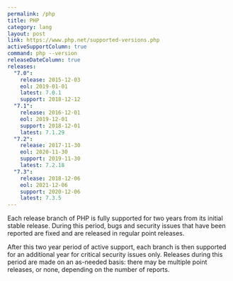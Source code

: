 ```yaml
---
permalink: /php
title: PHP
category: lang
layout: post
link: https://www.php.net/supported-versions.php
activeSupportColumn: true
command: php --version
releaseDateColumn: true
releases:
  "7.0":
    release: 2015-12-03
    eol: 2019-01-01
    latest: 7.0.1
    support: 2018-12-12
  "7.1":
    release: 2016-12-01
    eol: 2019-12-01
    support: 2018-12-01
    latest: 7.1.29
  "7.2":
    release: 2017-11-30
    eol: 2020-11-30
    support: 2019-11-30
    latest: 7.2.18
  "7.3":
    release: 2018-12-06
    eol: 2021-12-06
    support: 2020-12-06
    latest: 7.3.5
---
```


Each release branch of PHP is fully supported for two years from its initial stable release. During this period, bugs and security issues that have been reported are fixed and are released in regular point releases.

After this two year period of active support, each branch is then supported for an additional year for critical security issues only. Releases during this period are made on an as-needed basis: there may be multiple point releases, or none, depending on the number of reports.
